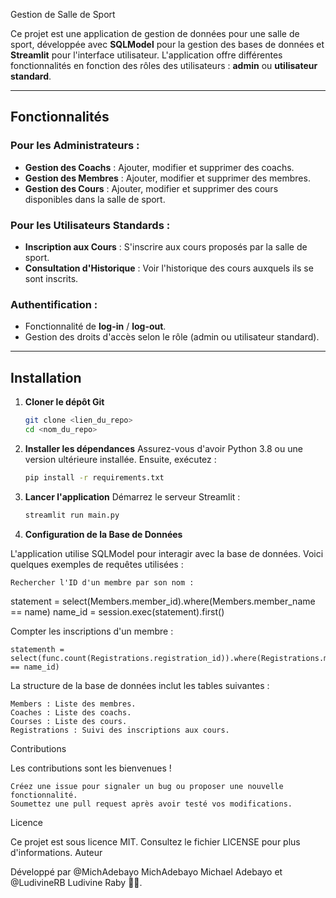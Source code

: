  Gestion de Salle de Sport

Ce projet est une application de gestion de données pour une salle de sport, développée avec **SQLModel** pour la gestion des bases de données et **Streamlit** pour l'interface utilisateur. L'application offre différentes fonctionnalités en fonction des rôles des utilisateurs : **admin** ou **utilisateur standard**.

---

## Fonctionnalités

### Pour les Administrateurs :
- **Gestion des Coachs** : Ajouter, modifier et supprimer des coachs.
- **Gestion des Membres** : Ajouter, modifier et supprimer des membres.
- **Gestion des Cours** : Ajouter, modifier et supprimer des cours disponibles dans la salle de sport.

### Pour les Utilisateurs Standards :
- **Inscription aux Cours** : S'inscrire aux cours proposés par la salle de sport.
- **Consultation d'Historique** : Voir l'historique des cours auxquels ils se sont inscrits.

### Authentification :
- Fonctionnalité de **log-in** / **log-out**.
- Gestion des droits d'accès selon le rôle (admin ou utilisateur standard).

---

## Installation

1. **Cloner le dépôt Git**  
   ```bash
   git clone <lien_du_repo>
   cd <nom_du_repo>

2. **Installer les dépendances**
Assurez-vous d'avoir Python 3.8 ou une version ultérieure installée. Ensuite, exécutez :
    ```bash
    pip install -r requirements.txt

3. **Lancer l'application**
Démarrez le serveur Streamlit :
    ```bash
    streamlit run main.py

4. **Configuration de la Base de Données**

L'application utilise SQLModel pour interagir avec la base de données. Voici quelques exemples de requêtes utilisées :

    Rechercher l'ID d'un membre par son nom :

statement = select(Members.member_id).where(Members.member_name == name)
name_id = session.exec(statement).first()

Compter les inscriptions d'un membre :

    statementh = select(func.count(Registrations.registration_id)).where(Registrations.member_id == name_id)

La structure de la base de données inclut les tables suivantes :

    Members : Liste des membres.
    Coaches : Liste des coachs.
    Courses : Liste des cours.
    Registrations : Suivi des inscriptions aux cours.

Contributions

Les contributions sont les bienvenues !

    Créez une issue pour signaler un bug ou proposer une nouvelle fonctionnalité.
    Soumettez une pull request après avoir testé vos modifications.

Licence

Ce projet est sous licence MIT. Consultez le fichier LICENSE pour plus d'informations.
Auteur

Développé par 
@MichAdebayo
MichAdebayo Michael Adebayo 
et 
@LudivineRB
Ludivine Raby 🏋️‍♀️.


